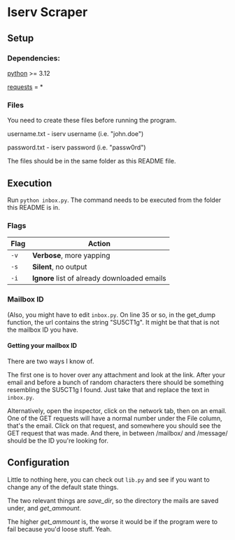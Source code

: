 # Iserv Scraper
## Setup
### Dependencies:
[python](https://www.python.org/downloads/) >= 3.12

[requests](https://pypi.org/project/requests/) = *

### Files
You need to create these files before running the program.

username.txt - iserv username (i.e. "john.doe")

password.txt - iserv password (i.e. "passw0rd")

The files should be in the same folder as this README file.

## Execution
Run `python inbox.py`. The command needs to be executed from the folder this README is in.

### Flags
|**Flag**   |                 **Action**                    |
|-----------|-----------------------------------------------|
| `-v`      | **Verbose**, more yapping                     |
| `-s`      | **Silent**, no output                         |
| `-i`      | **Ignore** list of already downloaded emails  |

### Mailbox ID
(Also, you might have to edit `inbox.py`. On line 35 or so, in the get_dump function, the url contains the string "SU5CT1g". It might be that that is not the mailbox ID you have.
#### Getting your mailbox ID
There are two ways I know of.

The first one is to hover over any attachment and look at the link. After your email and before a bunch of random characters there should be something resembling the SU5CT1g I found. Just take that and replace the text in `inbox.py`.

Alternatively, open the inspector, click on the network tab, then on an email. One of the GET requests will have a normal number under the File column, that's the email.
Click on that request, and somewhere you should see the GET request that was made. And there, in between /mailbox/ and /message/ should be the ID you're looking for.

## Configuration
Little to nothing here, you can check out `lib.py` and see if you want to change any of the default state things.

The two relevant things are *save_dir*, so the directory the mails are saved under, and *get_ammount*.

The higher *get_ammount* is, the worse it would be if the program were to fail because you'd loose stuff. Yeah.
